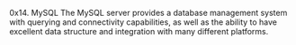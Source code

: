 0x14. MySQL
The MySQL server provides a database management system with querying and connectivity capabilities, as well as the ability to have excellent data structure and integration with many different platforms.
